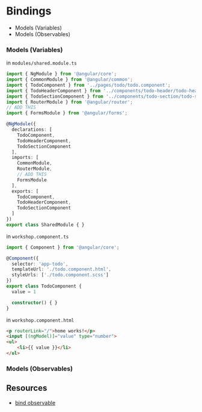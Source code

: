 # Bindings
* Models (Variables)
* Models (Observables)
### Models (Variables)
in `modules/shared.module.ts`
```ts
import { NgModule } from '@angular/core';
import { CommonModule } from '@angular/common';
import { TodoComponent } from '../pages/todo/todo.component';
import { TodoHeaderComponent } from '../components/todo-header/todo-header.component';
import { TodoSectionComponent } from '../components/todo-section/todo-section.component';
import { RouterModule } from '@angular/router';
// ADD THIS
import { FormsModule } from '@angular/forms';

@NgModule({
  declarations: [
    TodoComponent,
    TodoHeaderComponent,
    TodoSectionComponent
  ],
  imports: [
    CommonModule,
    RouterModule,
    // ADD THIS
    FormsModule
  ],
  exports: [
    TodoComponent,
    TodoHeaderComponent,
    TodoSectionComponent
  ]
})
export class SharedModule { }
```
in `workshop.component.ts`
```ts
import { Component } from '@angular/core';

@Component({
  selector: 'app-todo',
  templateUrl: './todo.component.html',
  styleUrls: ['./todo.component.scss']
})
export class TodoComponent {
  value = 1

  constructor() { }
}

```
in `workshop.component.html`
```html
<p routerLink="/">home works!</p>
<input [(ngModel)]="value" type="number">
<ul>
    <li>{{ value }}</li>
</ul>
```
### Models (Observables)
## Resources
* [bind observable](https://stackoverflow.com/questions/38844835/extending-angular-2-ngmodel-directive-to-use-observables)
